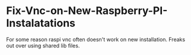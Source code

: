 # Fix-Vnc-on-New-Raspberry-PI-Instalatations
For some reason raspi vnc often doesn't work on new installation. Freaks out over using shared lib files. 
